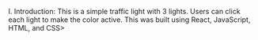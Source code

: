 I. Introduction: 
This is a simple traffic light with 3 lights. Users can click each light to make the color active. This was built using React, JavaScript, HTML, and CSS>
